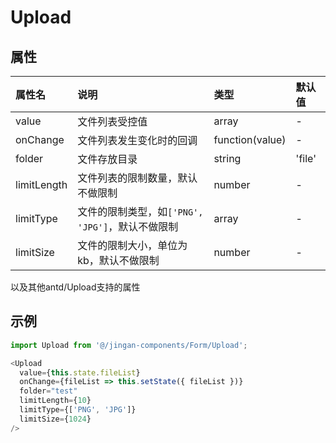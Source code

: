 # Upload

## 属性

| 属性名 | 说明 | 类型 | 默认值 |
| :- | :- | :- | :- |
| value | 文件列表受控值 | array | - |
| onChange | 文件列表发生变化时的回调 | function(value) | - |
| folder | 文件存放目录 | string | 'file' |
| limitLength | 文件列表的限制数量，默认不做限制 | number | - |
| limitType | 文件的限制类型，如`['PNG', 'JPG']`，默认不做限制 | array | - |
| limitSize | 文件的限制大小，单位为kb，默认不做限制 | number | - |
以及其他antd/Upload支持的属性

## 示例

```javascript
import Upload from '@/jingan-components/Form/Upload';

<Upload
  value={this.state.fileList}
  onChange={fileList => this.setState({ fileList })}
  folder="test"
  limitLength={10}
  limitType={['PNG', 'JPG']}
  limitSize={1024}
/>
```